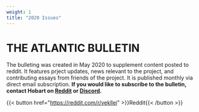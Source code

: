 ```yaml
---
weight: 1
title: "2020 Issues"
---
```


# THE ATLANTIC BULLETIN
The bulleting was created in May 2020 to supplement content posted to reddit. It features prject updates, news relevant to the project, and contributing essays from friends of the project. It is published monthly via direct email subscription. **If you would like to subscribe to the bulletin, contact Hobart on [Reddit](www.reddit.com/r/vekllei) or [Discord](discord.gg/dCE6vSU).**

{{< button href="https://reddit.com/r/vekllei" >}}Reddit{{< /button >}}

